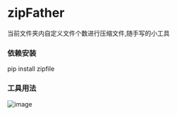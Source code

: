 # zipFather
当前文件夹内自定义文件个数进行压缩文件,随手写的小工具
### 依赖安装
pip install zipfile 

### 工具用法
![image](https://user-images.githubusercontent.com/78697358/200309300-fc1bdfbe-f22d-4766-8aed-89211a04b907.png)
